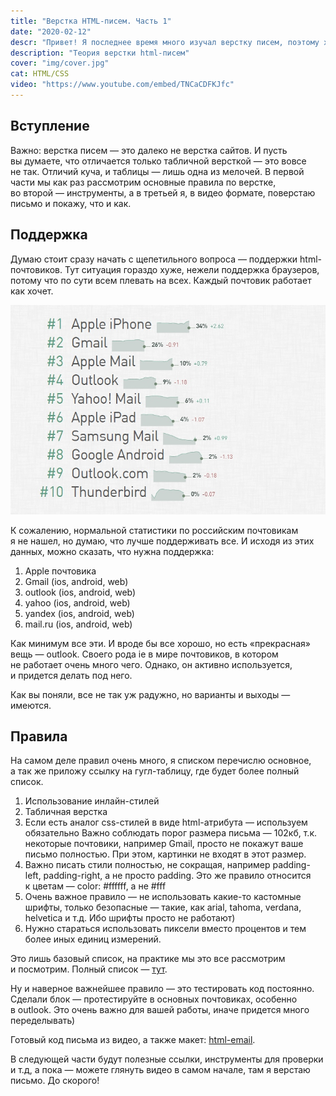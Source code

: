 ```yaml
---
title: "Верстка HTML-писем. Часть 1"
date: "2020-02-12"
descr: "Привет! Я последнее время много изучал верстку писем, поэтому хочу рассказать о ней, тем более что почти вообще не нашел нормальной информации на русском языке. Поехали!"
description: "Теория верстки html-писем"
cover: "img/cover.jpg"
cat: HTML/CSS
video: "https://www.youtube.com/embed/TNCaCDFKJfc"
---
```


## Вступление

Важно: верстка писем&nbsp;&mdash; это далеко не&nbsp;верстка сайтов. И&nbsp;пусть вы&nbsp;думаете, что отличается только табличной версткой&nbsp;&mdash; это вовсе не&nbsp;так. Отличий куча, и&nbsp;таблицы&nbsp;&mdash; лишь одна из&nbsp;мелочей. В&nbsp;первой части мы&nbsp;как раз рассмотрим основные правила по&nbsp;верстке, во&nbsp;второй&nbsp;&mdash; инструменты, а&nbsp;в&nbsp;третьей&nbsp;я, в&nbsp;видео формате, поверстаю письмо и&nbsp;покажу, что и&nbsp;как.

## Поддержка

Думаю стоит сразу начать с&nbsp;щепетильного вопроса&nbsp;&mdash; поддержки html-почтовиков. Тут ситуация гораздо хуже, нежели поддержка браузеров, потому что по&nbsp;сути всем плевать на&nbsp;всех. Каждый почтовик работает как хочет.

<img src="img/1.jpg" alt="Поддержка писем">

К&nbsp;сожалению, нормальной статистики по&nbsp;российским почтовикам я&nbsp;не&nbsp;нашел, но&nbsp;думаю, что лучше поддерживать все. И&nbsp;исходя из&nbsp;этих данных, можно сказать, что нужна поддержка:

1. Apple почтовика
2. Gmail (ios, android, web)
3. outlook (ios, android, web)
4. yahoo (ios, android, web)
5. yandex (ios, android, web)
6. mail.ru (ios, android, web)

Как минимум все эти. И&nbsp;вроде&nbsp;бы все хорошо, но&nbsp;есть &laquo;прекрасная&raquo; вещь&nbsp;&mdash; outlook. Своего рода ie&nbsp;в&nbsp;мире почтовиков, в&nbsp;котором не&nbsp;работает очень много чего. Однако, он&nbsp;активно используется, и&nbsp;придется делать под него.

Как вы&nbsp;поняли, все не&nbsp;так уж&nbsp;радужно, но&nbsp;варианты и&nbsp;выходы&nbsp;&mdash; имеются.

## Правила

На&nbsp;самом деле правил очень много, я&nbsp;списком перечислю основное, а&nbsp;так&nbsp;же приложу ссылку на&nbsp;гугл-таблицу, где будет более полный список.

1. Использование инлайн-стилей
2. Табличная верстка
3. Если есть аналог css-стилей в&nbsp;виде html-атрибута&nbsp;&mdash; используем обязательно
Важно соблюдать порог размера письма&nbsp;&mdash; 102кб, т.к. некоторые почтовики, например Gmail, просто не&nbsp;покажут ваше письмо полностью. При этом, картинки не&nbsp;входят в&nbsp;этот размер.
5. Важно писать стили полностью, не&nbsp;сокращая, например padding-left, padding-right, а&nbsp;не&nbsp;просто padding. Это&nbsp;же правило относится к&nbsp;цветам&nbsp;&mdash; color: #ffffff, а&nbsp;не #fff
6. Очень важное правило&nbsp;&mdash; не&nbsp;использовать какие-то кастомные шрифты, только безопасные&nbsp;&mdash; такие, как arial, tahoma, verdana, helvetica и&nbsp;т.д. Ибо шрифты просто не&nbsp;работают)
7. Нужно стараться использовать пиксели вместо процентов и&nbsp;тем более иных единиц измерений.

Это лишь базовый список, на&nbsp;практике мы&nbsp;это все рассмотрим и&nbsp;посмотрим. Полный список&nbsp;&mdash; <a href="https://docs.google.com/spreadsheets/d/13KQyB75E4sZp3SdVd68QWg1NH2c5kkP9ZMFCML4SQaA/edit?usp=sharing" target="_blank">тут</a>.

Ну&nbsp;и&nbsp;наверное важнейшее правило&nbsp;&mdash; это тестировать код постоянно. Сделали блок&nbsp;&mdash; протестируйте в&nbsp;основных почтовиках, особенно в&nbsp;outlook. Это очень важно для вашей работы, иначе придется много переделывать)

Готовый код письма из видео, а также макет: <a href="/assets/files/html-email.zip" download>html-email</a>.

В&nbsp;следующей части будут полезные ссылки, инструменты для проверки и&nbsp;т.д, а&nbsp;пока&nbsp;&mdash; можете глянуть видео в&nbsp;самом начале, там я&nbsp;верстаю письмо. До&nbsp;скорого!
